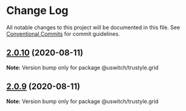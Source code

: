 # Change Log

All notable changes to this project will be documented in this file.
See [Conventional Commits](https://conventionalcommits.org) for commit guidelines.

## [2.0.10](https://github.com/uswitch/trustyle/compare/@uswitch/trustyle.grid@2.0.9...@uswitch/trustyle.grid@2.0.10) (2020-08-11)

**Note:** Version bump only for package @uswitch/trustyle.grid





## [2.0.9](https://github.com/uswitch/trustyle/compare/@uswitch/trustyle.grid@2.0.8...@uswitch/trustyle.grid@2.0.9) (2020-08-11)

**Note:** Version bump only for package @uswitch/trustyle.grid
